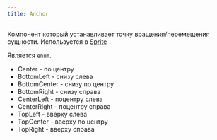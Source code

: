 ```yaml
---
title: Anchor
---
```


Компонент который устанавливает точку вращения/перемещения сущности. Используется в [Sprite](/components/sprite)

Является `enum`.

- Center - по центру
- BottomLeft - снизу слева
- BottomCenter - снизу по центру
- BottomRight - снизу справа
- CenterLeft - поцентру слева
- CenterRight - поцентру справа
- TopLeft - вверху слева
- TopCenter - вверху по центру
- TopRight - вверху справа
